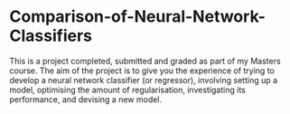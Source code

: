 # Comparison-of-Neural-Network-Classifiers
This is a project completed, submitted and graded as part of my Masters course. The aim of the project is to give you the experience of trying to develop a neural network classifier (or regressor), involving setting up a model, optimising the amount of regularisation, investigating its performance, and devising a new model.
